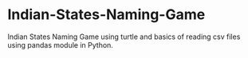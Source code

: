 # Indian-States-Naming-Game
Indian States Naming Game using turtle and basics of reading csv files using pandas module in Python.
